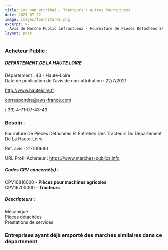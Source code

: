 ```yaml
---
title: Lot non attribué - Tracteurs + autres fournitures
date: 2021-07-22
image: images/fournitures.png
excerpt: >-
  Avis de Marché Public infructueux - Fourniture De Pieces Detachees Et Entretien Des Tracteurs Du Departement De La Haute-Loire
layout: post
---
```


### Acheteur Public :
##### DEPARTEMENT DE LA HAUTE LOIRE
Département : 43 - Haute-Loire<br/>
Date de publication de l'avis de non-attribution : 22/7/2021


http://www.hauteloire.fr

correspondre@aws-france.com

( 33) 4-71-07-43-43
### Besoin :

Fourniture De Pieces Detachees Et Entretien Des Tracteurs Du Departement De La Haute-Loire

Ref. avis : 21-100680

URL Profil Acheteur : https://www.marches-publics.info

##### Codes CPV concerné(s) :
CPV16810000 - **Pièces pour machines agricoles** <br/>
CPV16700000 - **Tracteurs** <br/>

##### Descripteurs :
Mécanique <br/>
Pièces détachées <br/>
Prestations de services <br/>

### Entreprises ayant déjà emporté des marchés similaires dans ce département
